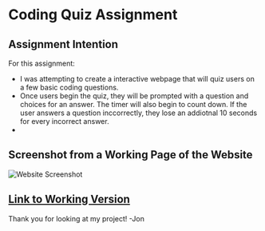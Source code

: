 # **Coding Quiz Assignment**

## **Assignment Intention**
For this assignment:
* I was attempting to create a interactive webpage that will quiz users on a few basic coding questions.
* Once users begin the quiz, they will be prompted with a question and choices for an answer. The timer will also begin to count down. If the user answers a question inccorrectly, they lose an addiotnal 10 seconds for every incorrect answer.
* 

## **Screenshot from a Working Page of the Website**
![Website Screenshot](./assests/images/screenshot.png)


## [**Link to Working Version**](https://jjumangi.github.io/css-portfolio/)

Thank you for looking at my project!
-Jon